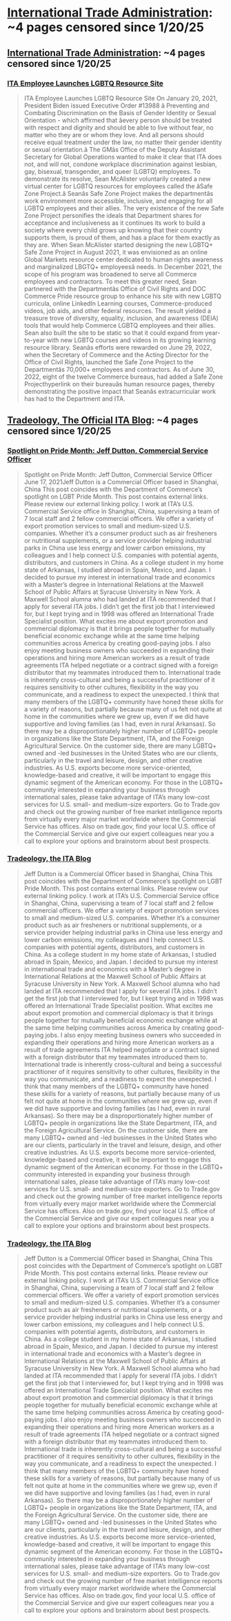 



# [International Trade Administration](trade.gov): ~4 pages censored since 1/20/25

## [International Trade Administration](www.trade.gov): ~4 pages censored since 1/20/25

### [ITA Employee Launches LGBTQ Resource Site](https://www.trade.gov/feature-article/ita-employee-launches-lgbtq-resource-site)


> ITA Employee Launches LGBTQ Resource Site On January 20, 2021, President Biden issued Executive Order #13988 â Preventing and Combating Discrimination on the Basis of Gender Identity or Sexual Orientation - which affirmed that âevery person should be treated with respect and dignity and should be able to live without fear, no matter who they are or whom they love. And all persons should receive equal treatment under the law, no matter their gender identity or sexual orientation.â The GMâs Office of the Deputy Assistant Secretary for Global Operations wanted to make it clear that ITA does not, and will not, condone workplace discrimination against lesbian, gay, bisexual, transgender, and queer (LGBTQ) employees. To demonstrate its resolve, Sean McAlister voluntarily created a new virtual center for LGBTQ resources for employees called the âSafe Zone Project.â Seanâs Safe Zone Project makes the departmentâs work environment more accessible, inclusive, and engaging for all LGBTQ employees and their allies. The very existence of the new Safe Zone Project personifies the ideals that Department shares for acceptance and inclusiveness as it continues its work to build a society where every child grows up knowing that their country supports them, is proud of them, and has a place for them exactly as they are. When Sean McAlister started designing the new LGBTQ+ Safe Zone Project in August 2021, it was envisioned as an online Global Markets resource center dedicated to human rights awareness and marginalized LBGTQ+ employeesâ needs. In December 2021, the scope of his program was broadened to serve all Commerce employees and contractors. To meet this greater need, Sean partnered with the Departmentâs Office of Civil Rights and DOC Commerce Pride resource group to enhance his site with new LGBTQ curricula, online LinkedIn Learning courses, Commerce-produced videos, job aids, and other federal resources. The result yielded a treasure trove of diversity, equality, inclusion, and awareness (DEIA) tools that would help Commerce LGBTQ employees and their allies. Sean also built the site to be static so that it could expand from year-to-year with new LGBTQ courses and videos in its growing learning resource library. Seanâs efforts were rewarded on June 29, 2022, when the Secretary of Commerce and the Acting Director for the Office of Civil Rights, launched the Safe Zone Project to the Departmentâs 70,000+ employees and contractors. As of June 30, 2022, eight of the twelve Commerce bureaus, had added a Safe Zone Projecthyperlink on their bureauâs human resource pages, thereby demonstrating the positive impact that Seanâs extracurricular work has had to the Department and ITA.
## [Tradeology, The Official ITA Blog](blog.trade.gov): ~4 pages censored since 1/20/25

### [Spotlight on Pride Month: Jeff Dutton, Commercial Service Officer](https://blog.trade.gov/2021/06/17/spotlight-on-pride-month-jeff-dutton-commercial-service-officer/)


> Spotlight on Pride Month: Jeff Dutton, Commercial Service Officer June 17, 2021Jeff Dutton is a Commercial Officer based in Shanghai, China This post coincides with the Department of Commerce’s spotlight on LGBT Pride Month. This post contains external links. Please review our external linking policy. I work at ITA’s U.S. Commercial Service office in Shanghai, China, supervising a team of 7 local staff and 2 fellow commercial officers. We offer a variety of export promotion services to small and medium-sized U.S. companies. Whether it’s a consumer product such as air fresheners or nutritional supplements, or a service provider helping industrial parks in China use less energy and lower carbon emissions, my colleagues and I help connect U.S. companies with potential agents, distributors, and customers in China. As a college student in my home state of Arkansas, I studied abroad in Spain, Mexico, and Japan. I decided to pursue my interest in international trade and economics with a Master’s degree in International Relations at the Maxwell School of Public Affairs at Syracuse University in New York. A Maxwell School alumna who had landed at ITA recommended that I apply for several ITA jobs. I didn’t get the first job that I interviewed for, but I kept trying and in 1998 was offered an International Trade Specialist position. What excites me about export promotion and commercial diplomacy is that it brings people together for mutually beneficial economic exchange while at the same time helping communities across America by creating good-paying jobs. I also enjoy meeting business owners who succeeded in expanding their operations and hiring more American workers as a result of trade agreements ITA helped negotiate or a contract signed with a foreign distributor that my teammates introduced them to. International trade is inherently cross-cultural and being a successful practitioner of it requires sensitivity to other cultures, flexibility in the way you communicate, and a readiness to expect the unexpected. I think that many members of the LGBTQ+ community have honed these skills for a variety of reasons, but partially because many of us felt not quite at home in the communities where we grew up, even if we did have supportive and loving families (as I had, even in rural Arkansas). So there may be a disproportionately higher number of LGBTQ+ people in organizations like the State Department, ITA, and the Foreign Agricultural Service. On the customer side, there are many LGBTQ+ owned and -led businesses in the United States who are our clients, particularly in the travel and leisure, design, and other creative industries. As U.S. exports become more service-oriented, knowledge-based and creative, it will be important to engage this dynamic segment of the American economy. For those in the LGBTQ+ community interested in expanding your business through international sales, please take advantage of ITA’s many low-cost services for U.S. small- and medium-size exporters. Go to Trade.gov and check out the growing number of free market intelligence reports from virtually every major market worldwide where the Commercial Service has offices. Also on trade.gov, find your local U.S. office of the Commercial Service and give our expert colleagues near you a call to explore your options and brainstorm about best prospects.
### [Tradeology, the ITA Blog](https://blog.trade.gov/category/miscellaneous/)


> Jeff Dutton is a Commercial Officer based in Shanghai, China This post coincides with the Department of Commerce’s spotlight on LGBT Pride Month. This post contains external links. Please review our external linking policy. I work at ITA’s U.S. Commercial Service office in Shanghai, China, supervising a team of 7 local staff and 2 fellow commercial officers. We offer a variety of export promotion services to small and medium-sized U.S. companies. Whether it’s a consumer product such as air fresheners or nutritional supplements, or a service provider helping industrial parks in China use less energy and lower carbon emissions, my colleagues and I help connect U.S. companies with potential agents, distributors, and customers in China. As a college student in my home state of Arkansas, I studied abroad in Spain, Mexico, and Japan. I decided to pursue my interest in international trade and economics with a Master’s degree in International Relations at the Maxwell School of Public Affairs at Syracuse University in New York. A Maxwell School alumna who had landed at ITA recommended that I apply for several ITA jobs. I didn’t get the first job that I interviewed for, but I kept trying and in 1998 was offered an International Trade Specialist position. What excites me about export promotion and commercial diplomacy is that it brings people together for mutually beneficial economic exchange while at the same time helping communities across America by creating good-paying jobs. I also enjoy meeting business owners who succeeded in expanding their operations and hiring more American workers as a result of trade agreements ITA helped negotiate or a contract signed with a foreign distributor that my teammates introduced them to. International trade is inherently cross-cultural and being a successful practitioner of it requires sensitivity to other cultures, flexibility in the way you communicate, and a readiness to expect the unexpected. I think that many members of the LGBTQ+ community have honed these skills for a variety of reasons, but partially because many of us felt not quite at home in the communities where we grew up, even if we did have supportive and loving families (as I had, even in rural Arkansas). So there may be a disproportionately higher number of LGBTQ+ people in organizations like the State Department, ITA, and the Foreign Agricultural Service. On the customer side, there are many LGBTQ+ owned and -led businesses in the United States who are our clients, particularly in the travel and leisure, design, and other creative industries. As U.S. exports become more service-oriented, knowledge-based and creative, it will be important to engage this dynamic segment of the American economy. For those in the LGBTQ+ community interested in expanding your business through international sales, please take advantage of ITA’s many low-cost services for U.S. small- and medium-size exporters. Go to Trade.gov and check out the growing number of free market intelligence reports from virtually every major market worldwide where the Commercial Service has offices. Also on trade.gov, find your local U.S. office of the Commercial Service and give our expert colleagues near you a call to explore your options and brainstorm about best prospects.
### [Tradeology, the ITA Blog](https://blog.trade.gov/category/spotlight-on-commerce/)


> Jeff Dutton is a Commercial Officer based in Shanghai, China This post coincides with the Department of Commerce’s spotlight on LGBT Pride Month. This post contains external links. Please review our external linking policy. I work at ITA’s U.S. Commercial Service office in Shanghai, China, supervising a team of 7 local staff and 2 fellow commercial officers. We offer a variety of export promotion services to small and medium-sized U.S. companies. Whether it’s a consumer product such as air fresheners or nutritional supplements, or a service provider helping industrial parks in China use less energy and lower carbon emissions, my colleagues and I help connect U.S. companies with potential agents, distributors, and customers in China. As a college student in my home state of Arkansas, I studied abroad in Spain, Mexico, and Japan. I decided to pursue my interest in international trade and economics with a Master’s degree in International Relations at the Maxwell School of Public Affairs at Syracuse University in New York. A Maxwell School alumna who had landed at ITA recommended that I apply for several ITA jobs. I didn’t get the first job that I interviewed for, but I kept trying and in 1998 was offered an International Trade Specialist position. What excites me about export promotion and commercial diplomacy is that it brings people together for mutually beneficial economic exchange while at the same time helping communities across America by creating good-paying jobs. I also enjoy meeting business owners who succeeded in expanding their operations and hiring more American workers as a result of trade agreements ITA helped negotiate or a contract signed with a foreign distributor that my teammates introduced them to. International trade is inherently cross-cultural and being a successful practitioner of it requires sensitivity to other cultures, flexibility in the way you communicate, and a readiness to expect the unexpected. I think that many members of the LGBTQ+ community have honed these skills for a variety of reasons, but partially because many of us felt not quite at home in the communities where we grew up, even if we did have supportive and loving families (as I had, even in rural Arkansas). So there may be a disproportionately higher number of LGBTQ+ people in organizations like the State Department, ITA, and the Foreign Agricultural Service. On the customer side, there are many LGBTQ+ owned and -led businesses in the United States who are our clients, particularly in the travel and leisure, design, and other creative industries. As U.S. exports become more service-oriented, knowledge-based and creative, it will be important to engage this dynamic segment of the American economy. For those in the LGBTQ+ community interested in expanding your business through international sales, please take advantage of ITA’s many low-cost services for U.S. small- and medium-size exporters. Go to Trade.gov and check out the growing number of free market intelligence reports from virtually every major market worldwide where the Commercial Service has offices. Also on trade.gov, find your local U.S. office of the Commercial Service and give our expert colleagues near you a call to explore your options and brainstorm about best prospects.